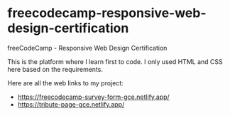 # freecodecamp-responsive-web-design-certification
freeCodeCamp - Responsive Web Design Certification

This is the platform where I learn first to code. I only used HTML and CSS here based on the requirements.

Here are all the web links to my project:

- https://freecodecamp-survey-form-gce.netlify.app/
- https://tribute-page-gce.netlify.app/

